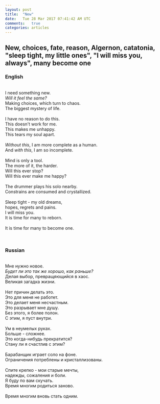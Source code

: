 ```yaml
---
layout: post
title:  "New"
date:   Tue 28 Mar 2017 07:41:42 AM UTC
comments:   true
categories: articles
---
```


## New, choices, fate, reason, Algernon, catatonia, "sleep tight, my little ones", "I will miss you, always", many become one

### English

<br/> I need something new.
<br/> *Will it feel the same?*
<br/> Making choices, which turn to chaos.
<br/> The biggest mystery of life.
<br/>
<br/> I have no reason to do this.
<br/> This doesn't work for me.
<br/> This makes me unhappy.
<br/> This tears my soul apart.
<br/>
<br/> *Without this*, I am more complete as a human.
<br/> And *with this*, I am so incomplete.
<br/>
<br/> Mind is only a tool.
<br/> The more of it, the harder.
<br/> Will this ever stop?
<br/> Will this ever make me happy?
<br/>
<br/> The drummer plays his solo nearby.
<br/> Constrains are consumed and crystallized.
<br/>
<br/> Sleep tight - my old dreams,
<br/> hopes, regrets and pains.
<br/> I will miss you.
<br/> It is time for many to reborn.
<br/>
<br/> It is time for many to become one.

<br />

### Russian

<br/> Мне нужно новое.
<br/> *Будет ли это так же хорошо, как раньше?*
<br/> Делая выбор, превращяющийся в хаос.
<br/> Великая загадка жизни.
<br/>
<br/> Нет причин делать это.
<br/> Это для меня не работет.
<br/> Это делает меня несчастным.
<br/> Это разрывает мне душу.
<br/> Без этого, я более полон.
<br/> С этим, я пуст внутри.
<br/>
<br/> Ум в неумелых руках.
<br/> Больше - сложнее.
<br/> Это когда-нибудь прекратится?
<br/> Стану ли я счастлив с этим?
<br/>
<br/> Барабанщик играет соло на фоне.
<br/> Ограничения потреблены и кристаллизованы.
<br/>
<br/> Спите крепко - мои старые мечты,
<br/> надежды, сожаления и боли.
<br/> Я буду по вам скучать.
<br/> Время многим родиться заново.
<br/>
<br/> Время многим вновь стать одним.

